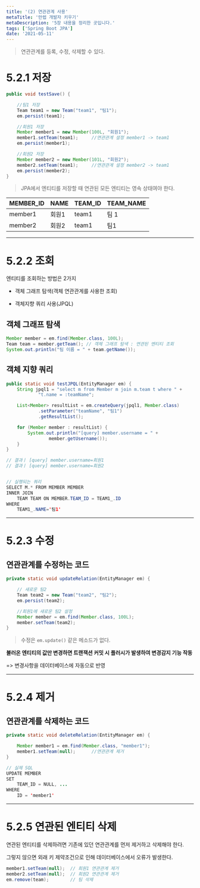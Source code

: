 ```yaml
---
title: '(2) 연관관계 사용'
metaTitle: '만렙 개발자 키우기'
metaDescription: '5장 내용을 정리한 곳입니다.'
tags: ['Spring Boot JPA']
date: '2021-05-11'
---
```


> 연관관계를 등록, 수정, 삭제할 수 있다.

# 5.2.1 저장

```java
public void testSave() {

    //팀1 저장
    Team team1 = new Team("team1", "팀1");
    em.persist(team1);

    //회원1 저장
    Member member1 = new Member(100L, "회원1");
    member1.setTeam(team1);     //연관관계 설정 member1 -> team1
    em.persist(member1);

    //회원2 저장
    Member member2 = new Member(101L, "회원2");
    member2.setTeam(team1);     //연관관계 설정 member2 -> team1
    em.persist(member2);
}
```

> JPA에서 엔티티를 저장할 때 연관된 모든 엔티티는 영속 상태여야 한다.

| MEMBER_ID | NAME | TEAM_ID | TEAM_NAME |
| --------- | ---- | ------- | --------- |
| member1 | 회원1 | team1 | 팀 1 |
| member2 | 회원2 | team1 | 팀1 |

<hr/>

# 5.2.2 조회

엔티티를 조회하는 방법은 2가지

- 객체 그래프 탐색(객체 연관관게를 사용한 조회)


- 객체지향 쿼리 사용(JPQL)


## 객체 그래프 탐색

```java
Member member = em.find(Member.class, 100L);
Team team = member.getTeam(); // 객체 그래프 탐색 : 연관된 엔티티 조회
System.out.println("팀 이름 = " + team.getName());
```

## 객체 지향 쿼리

```java
public static void testJPQL(EntityManager em) {
    String jpql1 = "select m from Member m join m.team t where " +
            "t.name = :teamName";

    List<Member> resultList = em.createQuery(jpql1, Member.class)
            .setParameter("teamName", "팀1")
            .getResultList();

    for (Member member : resultList) {
        System.out.println("[query] member.username = " +
                member.getUsername());
    }
}

// 결과ㅣ [query] member.username=회원1
// 결과ㅣ [query] member.username=회원2


// 실행되는 쿼리
SELECT M.* FROM MEMBER MEMBER
INNER JOIN
    TEAM TEAM ON MEMBER.TEAM_ID = TEAM1_.ID
WHERE
    TEAM1_.NAME='팀1'
```


<hr/>

# 5.2.3 수정

## 연관관계를 수정하는 코드

```java
private static void updateRelation(EntityManager em) {

    // 새로운 팀2
    Team team2 = new Team("team2", "팀2");
    em.persist(team2);

    //회원1에 새로운 팀2 설정
    Member member = em.find(Member.class, 100L);
    member.setTeam(team2);
}
```

> 수정은 `em.update()` 같은 메소드가 없다.

**불러온 엔티티의 값만 변경하면 트랜잭션 커밋 시 플러시가 발생하여 변경감지 기능 작동**

=> 변경사항을 데이터베이스에 자동으로 반영


<hr/>

# 5.2.4 제거

## 연관관계를 삭제하는 코드

```java
private static void deleteRelation(EntityManager em) {

    Member member1 = em.find(Member.class, "member1");
    member1.setTeam(null);      //연관관계 제거
}

// 실제 SQL
UPDATE MEMBER
SET
    TEAM_ID = NULL, ...
WHERE
    ID = 'member1'
```

<hr/>

# 5.2.5 연관된 엔티티 삭제

연관된 엔티티를 삭제하려면 기존에 있던 연관관계를 먼저 제거하고 삭제해야 한다.

그렇지 않으면 외래 키 제약조건으로 인해 데이터베이스에서 오류가 발생한다.

```java
member1.setTeam(null);  // 회원1 연관관계 제거
member2.setTeam(null);  // 회원2 연관관계 제거
em.remove(team);        // 팀 삭제
```
